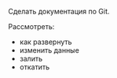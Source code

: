 Сделать документация по Git.

Рассмотреть:

* как развернуть
* изменить данные
* залить 
* откатить

